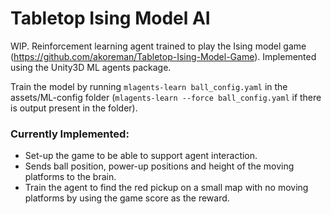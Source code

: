 # Tabletop Ising Model AI
WIP. Reinforcement learning agent trained to play the Ising model game (https://github.com/akoreman/Tabletop-Ising-Model-Game). Implemented using the Unity3D ML agents package.  

Train the model by running `mlagents-learn ball_config.yaml` in the assets/ML-config folder (`mlagents-learn --force ball_config.yaml` if there is output present in the folder).

### Currently Implemented:
* Set-up the game to be able to support agent interaction.
* Sends ball position, power-up positions and height of the moving platforms to the brain.
* Train the agent to find the red pickup on a small map with no moving platforms by using the game score as the reward.



